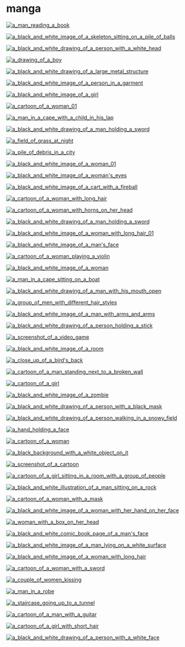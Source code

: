 # manga

<a href="a_man_reading_a_book.jpg"><img alt="a_man_reading_a_book" src="a_man_reading_a_book.jpg"></a>

<a href="a_black_and_white_image_of_a_skeleton_sitting_on_a_pile_of_balls.jpeg"><img alt="a_black_and_white_image_of_a_skeleton_sitting_on_a_pile_of_balls" src="a_black_and_white_image_of_a_skeleton_sitting_on_a_pile_of_balls.jpeg"></a>

<a href="a_black_and_white_drawing_of_a_person_with_a_white_head.jpeg"><img alt="a_black_and_white_drawing_of_a_person_with_a_white_head" src="a_black_and_white_drawing_of_a_person_with_a_white_head.jpeg"></a>

<a href="a_drawing_of_a_boy.jpg"><img alt="a_drawing_of_a_boy" src="a_drawing_of_a_boy.jpg"></a>

<a href="a_black_and_white_drawing_of_a_large_metal_structure.jpg"><img alt="a_black_and_white_drawing_of_a_large_metal_structure" src="a_black_and_white_drawing_of_a_large_metal_structure.jpg"></a>

<a href="a_black_and_white_image_of_a_person_in_a_garment.jpeg"><img alt="a_black_and_white_image_of_a_person_in_a_garment" src="a_black_and_white_image_of_a_person_in_a_garment.jpeg"></a>

<a href="a_black_and_white_image_of_a_girl.jpeg"><img alt="a_black_and_white_image_of_a_girl" src="a_black_and_white_image_of_a_girl.jpeg"></a>

<a href="a_cartoon_of_a_woman_01.jpg"><img alt="a_cartoon_of_a_woman_01" src="a_cartoon_of_a_woman_01.jpg"></a>

<a href="a_man_in_a_cape_with_a_child_in_his_lap.jpg"><img alt="a_man_in_a_cape_with_a_child_in_his_lap" src="a_man_in_a_cape_with_a_child_in_his_lap.jpg"></a>

<a href="a_black_and_white_drawing_of_a_man_holding_a_sword.jpeg"><img alt="a_black_and_white_drawing_of_a_man_holding_a_sword" src="a_black_and_white_drawing_of_a_man_holding_a_sword.jpeg"></a>

<a href="a_field_of_grass_at_night.jpeg"><img alt="a_field_of_grass_at_night" src="a_field_of_grass_at_night.jpeg"></a>

<a href="a_pile_of_debris_in_a_city.jpeg"><img alt="a_pile_of_debris_in_a_city" src="a_pile_of_debris_in_a_city.jpeg"></a>

<a href="a_black_and_white_image_of_a_woman_01.jpeg"><img alt="a_black_and_white_image_of_a_woman_01" src="a_black_and_white_image_of_a_woman_01.jpeg"></a>

<a href="a_black_and_white_image_of_a_woman's_eyes.jpeg"><img alt="a_black_and_white_image_of_a_woman's_eyes" src="a_black_and_white_image_of_a_woman's_eyes.jpeg"></a>

<a href="a_black_and_white_image_of_a_cart_with_a_fireball.jpeg"><img alt="a_black_and_white_image_of_a_cart_with_a_fireball" src="a_black_and_white_image_of_a_cart_with_a_fireball.jpeg"></a>

<a href="a_cartoon_of_a_woman_with_long_hair.jpg"><img alt="a_cartoon_of_a_woman_with_long_hair" src="a_cartoon_of_a_woman_with_long_hair.jpg"></a>

<a href="a_cartoon_of_a_woman_with_horns_on_her_head.jpg"><img alt="a_cartoon_of_a_woman_with_horns_on_her_head" src="a_cartoon_of_a_woman_with_horns_on_her_head.jpg"></a>

<a href="a_black_and_white_drawing_of_a_man_holding_a_sword.jpg"><img alt="a_black_and_white_drawing_of_a_man_holding_a_sword" src="a_black_and_white_drawing_of_a_man_holding_a_sword.jpg"></a>

<a href="a_black_and_white_image_of_a_woman_with_long_hair_01.jpeg"><img alt="a_black_and_white_image_of_a_woman_with_long_hair_01" src="a_black_and_white_image_of_a_woman_with_long_hair_01.jpeg"></a>

<a href="a_black_and_white_image_of_a_man's_face.png"><img alt="a_black_and_white_image_of_a_man's_face" src="a_black_and_white_image_of_a_man's_face.png"></a>

<a href="a_cartoon_of_a_woman_playing_a_violin.png"><img alt="a_cartoon_of_a_woman_playing_a_violin" src="a_cartoon_of_a_woman_playing_a_violin.png"></a>

<a href="a_black_and_white_image_of_a_woman.jpeg"><img alt="a_black_and_white_image_of_a_woman" src="a_black_and_white_image_of_a_woman.jpeg"></a>

<a href="a_man_in_a_cape_sitting_on_a_boat.jpeg"><img alt="a_man_in_a_cape_sitting_on_a_boat" src="a_man_in_a_cape_sitting_on_a_boat.jpeg"></a>

<a href="a_black_and_white_drawing_of_a_man_with_his_mouth_open.jpeg"><img alt="a_black_and_white_drawing_of_a_man_with_his_mouth_open" src="a_black_and_white_drawing_of_a_man_with_his_mouth_open.jpeg"></a>

<a href="a_group_of_men_with_different_hair_styles.jpeg"><img alt="a_group_of_men_with_different_hair_styles" src="a_group_of_men_with_different_hair_styles.jpeg"></a>

<a href="a_black_and_white_image_of_a_man_with_arms_and_arms.jpeg"><img alt="a_black_and_white_image_of_a_man_with_arms_and_arms" src="a_black_and_white_image_of_a_man_with_arms_and_arms.jpeg"></a>

<a href="a_black_and_white_drawing_of_a_person_holding_a_stick.jpg"><img alt="a_black_and_white_drawing_of_a_person_holding_a_stick" src="a_black_and_white_drawing_of_a_person_holding_a_stick.jpg"></a>

<a href="a_screenshot_of_a_video_game.jpeg"><img alt="a_screenshot_of_a_video_game" src="a_screenshot_of_a_video_game.jpeg"></a>

<a href="a_black_and_white_image_of_a_room.jpeg"><img alt="a_black_and_white_image_of_a_room" src="a_black_and_white_image_of_a_room.jpeg"></a>

<a href="a_close_up_of_a_bird's_back.jpeg"><img alt="a_close_up_of_a_bird's_back" src="a_close_up_of_a_bird's_back.jpeg"></a>

<a href="a_cartoon_of_a_man_standing_next_to_a_broken_wall.jpeg"><img alt="a_cartoon_of_a_man_standing_next_to_a_broken_wall" src="a_cartoon_of_a_man_standing_next_to_a_broken_wall.jpeg"></a>

<a href="a_cartoon_of_a_girl.jpeg"><img alt="a_cartoon_of_a_girl" src="a_cartoon_of_a_girl.jpeg"></a>

<a href="a_black_and_white_image_of_a_zombie.jpeg"><img alt="a_black_and_white_image_of_a_zombie" src="a_black_and_white_image_of_a_zombie.jpeg"></a>

<a href="a_black_and_white_drawing_of_a_person_with_a_black_mask.jpeg"><img alt="a_black_and_white_drawing_of_a_person_with_a_black_mask" src="a_black_and_white_drawing_of_a_person_with_a_black_mask.jpeg"></a>

<a href="a_black_and_white_drawing_of_a_person_walking_in_a_snowy_field.jpg"><img alt="a_black_and_white_drawing_of_a_person_walking_in_a_snowy_field" src="a_black_and_white_drawing_of_a_person_walking_in_a_snowy_field.jpg"></a>

<a href="a_hand_holding_a_face.png"><img alt="a_hand_holding_a_face" src="a_hand_holding_a_face.png"></a>

<a href="a_cartoon_of_a_woman.jpg"><img alt="a_cartoon_of_a_woman" src="a_cartoon_of_a_woman.jpg"></a>

<a href="a_black_background_with_a_white_object_on_it.png"><img alt="a_black_background_with_a_white_object_on_it" src="a_black_background_with_a_white_object_on_it.png"></a>

<a href="a_screenshot_of_a_cartoon.jpeg"><img alt="a_screenshot_of_a_cartoon" src="a_screenshot_of_a_cartoon.jpeg"></a>

<a href="a_cartoon_of_a_girl_sitting_in_a_room_with_a_group_of_people.png"><img alt="a_cartoon_of_a_girl_sitting_in_a_room_with_a_group_of_people" src="a_cartoon_of_a_girl_sitting_in_a_room_with_a_group_of_people.png"></a>

<a href="a_black_and_white_illustration_of_a_man_sitting_on_a_rock.jpg"><img alt="a_black_and_white_illustration_of_a_man_sitting_on_a_rock" src="a_black_and_white_illustration_of_a_man_sitting_on_a_rock.jpg"></a>

<a href="a_cartoon_of_a_woman_with_a_mask.jpeg"><img alt="a_cartoon_of_a_woman_with_a_mask" src="a_cartoon_of_a_woman_with_a_mask.jpeg"></a>

<a href="a_black_and_white_image_of_a_woman_with_her_hand_on_her_face.jpeg"><img alt="a_black_and_white_image_of_a_woman_with_her_hand_on_her_face" src="a_black_and_white_image_of_a_woman_with_her_hand_on_her_face.jpeg"></a>

<a href="a_woman_with_a_box_on_her_head.jpeg"><img alt="a_woman_with_a_box_on_her_head" src="a_woman_with_a_box_on_her_head.jpeg"></a>

<a href="a_black_and_white_comic_book_page_of_a_man's_face.jpeg"><img alt="a_black_and_white_comic_book_page_of_a_man's_face" src="a_black_and_white_comic_book_page_of_a_man's_face.jpeg"></a>

<a href="a_black_and_white_image_of_a_man_lying_on_a_white_surface.jpg"><img alt="a_black_and_white_image_of_a_man_lying_on_a_white_surface" src="a_black_and_white_image_of_a_man_lying_on_a_white_surface.jpg"></a>

<a href="a_black_and_white_image_of_a_woman_with_long_hair.jpeg"><img alt="a_black_and_white_image_of_a_woman_with_long_hair" src="a_black_and_white_image_of_a_woman_with_long_hair.jpeg"></a>

<a href="a_cartoon_of_a_woman_with_a_sword.jpeg"><img alt="a_cartoon_of_a_woman_with_a_sword" src="a_cartoon_of_a_woman_with_a_sword.jpeg"></a>

<a href="a_couple_of_women_kissing.jpeg"><img alt="a_couple_of_women_kissing" src="a_couple_of_women_kissing.jpeg"></a>

<a href="a_man_in_a_robe.jpeg"><img alt="a_man_in_a_robe" src="a_man_in_a_robe.jpeg"></a>

<a href="a_staircase_going_up_to_a_tunnel.jpg"><img alt="a_staircase_going_up_to_a_tunnel" src="a_staircase_going_up_to_a_tunnel.jpg"></a>

<a href="a_cartoon_of_a_man_with_a_guitar.jpeg"><img alt="a_cartoon_of_a_man_with_a_guitar" src="a_cartoon_of_a_man_with_a_guitar.jpeg"></a>

<a href="a_cartoon_of_a_girl_with_short_hair.png"><img alt="a_cartoon_of_a_girl_with_short_hair" src="a_cartoon_of_a_girl_with_short_hair.png"></a>

<a href="a_black_and_white_drawing_of_a_person_with_a_white_face.jpeg"><img alt="a_black_and_white_drawing_of_a_person_with_a_white_face" src="a_black_and_white_drawing_of_a_person_with_a_white_face.jpeg"></a>

